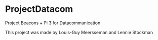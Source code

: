 # ProjectDatacom
Project Beacons + Pi 3 for Datacommunication



This project was made by Louis-Guy Meersseman and Lennie Stockman

